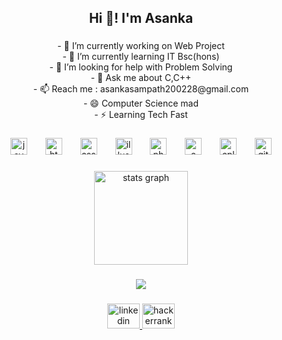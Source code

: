 <h2 align="center">Hi 👋! I'm Asanka</h2>

###

<p align="center">- 🔭 I’m currently working on Web Project<br>- 🌱 I’m currently learning IT Bsc(hons)<br>- 🤔 I’m looking for help with Problem Solving<br>- 💬 Ask me about C,C++<br>- 📫 Reach me  : asankasampath200228@gmail.com<br>- 😄 Computer Science mad<br>- ⚡ Learning Tech Fast</p>

###

<div align="center">
  <img src="https://cdn.jsdelivr.net/gh/devicons/devicon/icons/javascript/javascript-plain.svg" height="27" alt="javascript logo"  />
  <img width="21" />
  <img src="https://cdn.simpleicons.org/html5/E34F26" height="27" alt="html5 logo"  />
  <img width="21" />
  <img src="https://cdn.jsdelivr.net/gh/devicons/devicon/icons/css3/css3-plain-wordmark.svg" height="27" alt="css3 logo"  />
  <img width="21" />
  <img src="https://cdn.jsdelivr.net/gh/devicons/devicon/icons/illustrator/illustrator-plain.svg" height="27" alt="illustrator logo"  />
  <img width="21" />
  <img src="https://cdn.jsdelivr.net/gh/devicons/devicon/icons/photoshop/photoshop-plain.svg" height="27" alt="photoshop logo"  />
  <img width="21" />
  <img src="https://cdn.jsdelivr.net/gh/devicons/devicon/icons/c/c-line.svg" height="27" alt="c logo"  />
  <img width="21" />
  <img src="https://cdn.jsdelivr.net/gh/devicons/devicon/icons/cplusplus/cplusplus-plain.svg" height="27" alt="cplusplus logo"  />
  <img width="21" />
  <img src="https://cdn.jsdelivr.net/gh/devicons/devicon/icons/git/git-original.svg" height="27" alt="git logo"  />
</div>

###

<div align="center">
  <img src="https://github-readme-stats.vercel.app/api?username=AsankaXtremeS&hide_title=false&hide_rank=false&show_icons=true&include_all_commits=true&count_private=true&disable_animations=false&theme=dracula&locale=en&hide_border=false&order=1" height="150" alt="stats graph"/>
</div>

###

###

<div align="center">
  <img src="https://visitor-badge.laobi.icu/badge?page_id=AsankaXtremeS.AsankaXtremeS&"  />
</div>

###

<div align="center">
  <a href="https://www.linkedin.com/in/asanka-sampath-a5b5b42a9?utm_source=share&utm_campaign=share_via&utm_content=profile&utm_medium=android_app" target="_blank">
    <img src="https://raw.githubusercontent.com/maurodesouza/profile-readme-generator/master/src/assets/icons/social/linkedin/default.svg" width="52" height="40" alt="linkedin logo"  />
  </a>
  <a href="@asankasampath201" target="_blank">
    <img src="https://raw.githubusercontent.com/maurodesouza/profile-readme-generator/master/src/assets/icons/social/hackerrank/default.svg" width="52" height="40" alt="hackerrank logo"  />
  </a>
</div>

###
